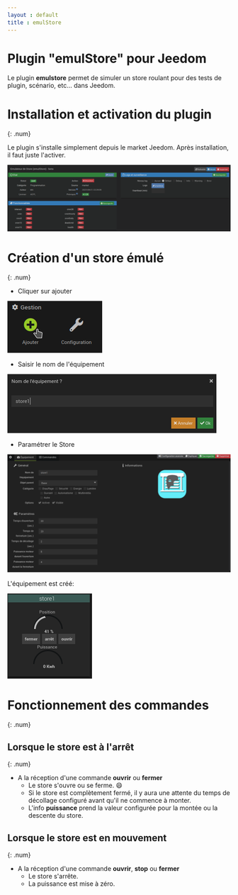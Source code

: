 ```yaml
---
layout : default
title : emulStore
---
```


# Plugin "emulStore" pour Jeedom

Le plugin **emulstore** permet de simuler un store roulant pour des tests de plugin, scénario, etc... dans Jeedom.

# Installation et activation du plugin
{: .num}

Le plugin s'installe simplement depuis le market Jeedom. Après installation, il faut juste l'activer.

![Page de configuration de plugin](/images/emulStore/config_plugin.png)

# Création d'un store émulé
{: .num}

   + Cliquer sur ajouter

   ![Ajout d'un store émulé](/images/emulStore/ajout_store.png)

   + Saisir le nom de l'équipement

   ![Nom du store émulé](/images/emulStore/nom_equipement.png)

   + Paramétrer le Store

   ![Configuration du store émulé](/images/emulStore/config_equipement.png)

L'équipement est créé:

![Store émulé](/images/emulStore/equipement.png)

# Fonctionnement des commandes
{: .num}

## Lorsque le store est à l'arrêt
{: .num}

  * A la réception d'une commande **ouvrir** ou **fermer**
     * Le store s'ouvre ou se ferme. :smile:
     * Si le store est complètement fermé, il y aura une attente du temps de décollage configuré avant qu'il ne commence à monter.
     * L'info **puissance** prend la valeur configurée pour la montée ou la descente du store.


## Lorsque le store est en mouvement
{: .num}

  * A la réception d'une commande **ouvrir**, **stop** ou **fermer**
     * Le store s'arrête.
     * La puissance est mise à zéro.
